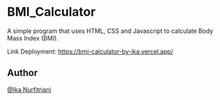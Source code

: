 # BMI_Calculator
A simple program that uses HTML, CSS and Javascript to calculate Body Mass Index (BMI).

Link Deployment: https://bmi-calculator-by-ika.vercel.app/

## Author
[@Ika Nurfitriani](https://github.com/ikanurfitriani)
